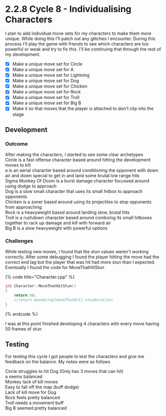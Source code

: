# 2.2.8 Cycle 8 - Individualising Characters

I plan to add individual move sets for my characters to make them more unique. While doing this I'll patch out any glitches I encounter. During this process I'll play the game with friends to see which characters are too powerful or weak and try to fix this. I'll be continuing that through the rest of my development.

* [x] Make a unique move set for Circle
* [x] Make a unique move set for A
* [x] Make a unique move set for Lightning
* [x] Make a unique move set for Dog
* [x] Make a unique move set for Chicken
* [x] Make a unique move set for Rock
* [x] Make a unique move set for Troll
* [x] Make a unique move set for Big B
* [x] Make it so that moves that the player is attached to don't clip into the stage

## Development

### Outcome

After making the characters, I started to see some clear archetypes\
Circle is a fast offense character based around hitting the development moves to kill\
a is an aerial character based around conditioning the opponent with down air and down special to get in and land some brutal low range hits\
Sigma Monkey Of Doom is a burst damage character focussed around using dodge to approach\
Dog is a slow small character that uses its small hitbox to approach opponents\
Chicken is a zoner based around using its projectiles to stop opponents from approaching\
Rock is a heavyweight based around landing slow, brutal hits\
Troll is a rushdown character based around comboing its small hitboxes together to rack up damage and kill with forward air\
Big B is a slow heavyweight with powerful options

### Challenges

While testing new moves, I found that the stun values weren't working correctly. After some debugging I found the player hitting the move had the correct end lag but the player that was hit had more stun than I expected. Eventually I found the code for MoveThatHitStun

{% code title="Character.cpp" %}
```cpp
int Character::MoveThatHitStun()
{
	return 50;
	//return moveArray[moveThatHit].stunDuration;
}
```
{% endcode %}

I was at this point finished developing 4 characters with every move having 50 frames of stun

## Testing

For testing this cycle I got people to test the characters and give me feedback on the balance. My notes were as follows

Circle struggles to hit Dog (Only has 3 moves that can hit) \
a seems balanced \
Monkey lack of kill moves \
Easy to fall off the map (buff dodge) \
Lack of kill move for Dog \
Rock feels pretty balanced \
Troll needs a movement buff \
Big B seemed pretty balanced

